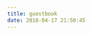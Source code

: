 ```yaml
---
title: guestbook
date: 2018-04-17 21:50:45
---
```

 <div class="ds-recent-visitors" data-num-items="28" data-avatar-size="42" id="ds-recent-visitors"></div>